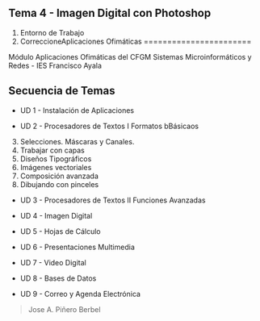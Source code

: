 ﻿## **Tema 4 - Imagen Digital con Photoshop**

1. Entorno de Trabajo
2. CorreccioneAplicaciones Ofimáticas
=======================

Módulo Aplicaciones Ofimáticas del CFGM Sistemas Microinformáticos y Redes - IES
Francisco Ayala

Secuencia de Temas
------------------

-   UD 1 - Instalación de Aplicaciones

-   UD 2 - Procesadores de Textos I Formatos bBásicaos
3. Selecciones. Máscaras y Canales.
4. Trabajar con capas
5. Diseños Tipográficos
6. Imágenes vectoriales
7. Composición avanzada
8. Dibujando con pinceles
-   UD 3 - Procesadores de Textos II Funciones Avanzadas

-   UD 4 - Imagen Digital

-   UD 5 - Hojas de Cálculo

-   UD 6 - Presentaciones Multimedia

-   UD 7 - Video Digital

-   UD 8 - Bases de Datos

-   UD 9 - Correo y Agenda Electrónica





>   Jose A. Piñero Berbel
<!--stackedit_data:
eyJoaXN0b3J5IjpbMjA4MjU0MTMzXX0=
-->